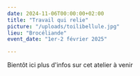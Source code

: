 ```yaml
---
date: 2024-11-06T00:00:00+02:00
title: "Travail qui relie"
picture: "/uploads/toilibellule.jpg"
lieu: "Brocéliande"
event_date: "1er-2 février 2025"

---
```


Bientôt ici plus d'infos sur cet atelier à venir
